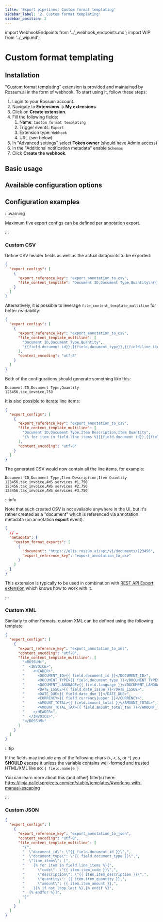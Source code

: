 ```yaml
---
title: 'Export pipelines: Custom format templating'
sidebar_label: '2. Custom format templating'
sidebar_position: 2
---
```


import WebhookEndpoints from '../\_webhook_endpoints.md';
import WIP from '../\_wip.md';

# Custom format templating

## Installation

"Custom format templating" extension is provided and maintained by Rossum.ai in the form of webhook. To start using it, follow these steps:

1. Login to your Rossum account.
1. Navigate to **Extensions → My extensions**.
1. Click on **Create extension**.
1. Fill the following fields:
   1. Name: `Custom format templating`
   1. Trigger events: `Export`
   1. Extension type: `Webhook`
   1. URL (see below)
1. In "Advanced settings" select **Token owner** (should have Admin access)
1. In the "Additional notification metadata" enable `Schemas`
1. Click **Create the webhook**.

<WIP />

<WebhookEndpoints
  eu1="https://elis.custom-format-templating.rossum-ext.app/"
  eu2="https://shared-eu2.custom-format-templating.rossum-ext.app/"
  us="https://us.custom-format-templating.rossum-ext.app/"
  jp="https://shared-jp.custom-format-templating.rossum-ext.app/"
/>

## Basic usage

<WIP issue="https://github.com/rossumai/university/issues/382" />

## Available configuration options

<WIP issue="https://github.com/rossumai/university/issues/382" />

## Configuration examples

:::warning

Maximum five export configs can be defined per annotation export.

:::

### Custom CSV

Define CSV header fields as well as the actual datapoints to be exported:

```json
{
  "export_configs": [
    {
      "export_reference_key": "export_annotation_to_csv",
      "file_content_template": "Document ID,Document Type,Quantity\n{{field.document_id}},{{field.document_type}},{{field.line_items[0].item_quantity}}"
    }
  ]
}
```

Alternatively, it is possible to leverage `file_content_template_multiline` for better readability:

```json
{
  "export_configs": [
    {
      "export_reference_key": "export_annotation_to_csv",
      "file_content_template_multiline": [
        "Document ID,Document Type,Quantity",
        "{{field.document_id}},{{field.document_type}},{{field.line_items[0].item_quantity}}"
      ],
      "content_encoding": "utf-8"
    }
  ]
}
```

Both of the configurations should generate something like this:

```csv
Document ID,Document Type,Quantity
123456,tax_invoice,750
```

It is also possible to iterate line items:

```json
{
  "export_configs": [
    {
      "export_reference_key": "export_annotation_to_csv",
      "file_content_template_multiline": [
        "Document ID,Document Type,Item Description,Item Quantity",
        "{% for item in field.line_items %}{{field.document_id}},{{field.document_type}},{{item.item_description}},{{item.item_quantity}}\n{% endfor %}"
      ],
      "content_encoding": "utf-8"
    }
  ]
}
```

The generated CSV would now contain all the line items, for example:

```csv
Document ID,Document Type,Item Description,Item Quantity
123456,tax_invoice,AWS services #1,750
123456,tax_invoice,AWS services #2,750
123456,tax_invoice,AWS services #3,750
```

:::info

Note that such created CSV is not available anywhere in the UI, but it's rather created as a "document" which is referenced via annotation metadata (on annotation **export** event).

```json
{
  // …
  "metadata": {
    "custom_format_exports": [
      {
        "document": "https://elis.rossum.ai/api/v1/documents/123456",
        "export_reference_key": "export_annotation_to_csv"
      }
    ]
  }
}
```

This extension is typically to be used in combination with [REST API Export extension](./rest-api-export.md) which knows how to work with it.

:::

### Custom XML

Similarly to other formats, custom XML can be defined using the following template:

```json
{
  "export_configs": [
    {
      "export_reference_key": "export_annotation_to_xml",
      "content_encoding": "utf-8",
      "file_content_template_multiline": [
        "<ROSSUM>",
        "  <INVOICE>",
        "    <HEADER>",
        "      <DOCUMENT_ID>{{ field.document_id }}</DOCUMENT_ID>",
        "      <DOCUMENT_TYPE>{{ field.document_type }}</DOCUMENT_TYPE>",
        "      <DOCUMENT_LANGUAGE>{{ field.language }}</DOCUMENT_LANGUAGE>",
        "      <DATE_ISSUE>{{ field.date_issue }}</DATE_ISSUE>",
        "      <DATE_DUE>{{ field.date_due }}</DATE_DUE>",
        "      <CURRENCY>{{ field.currency|upper }}</CURRENCY>",
        "      <AMOUNT_TOTAL>{{ field.amount_total }}</AMOUNT_TOTAL>",
        "      <AMOUNT_TOTAL_TAX>{{ field.amount_total_tax }}</AMOUNT_TOTAL_TAX>",
        "    </HEADER>",
        "  </INVOICE>",
        "</ROSSUM>"
      ]
    }
  ]
}
```

:::tip

If the fields may include any of the following chars (`>`, `<`, `&`, or `"`) you **SHOULD** escape it unless the variable contains well-formed and trusted HTML/XML like so: `{ field.name|e }`

You can learn more about this (and other) filter(s) here: https://jinja.palletsprojects.com/en/stable/templates/#working-with-manual-escaping

:::

### Custom JSON

```json
{
  "export_configs": [
    {
      "export_reference_key": "export_annotation_to_json",
      "content_encoding": "utf-8",
      "file_content_template_multiline": [
        "{",
        "  \"document_id\": \"{{ field.document_id }}\",",
        "  \"document_type\": \"{{ field.document_type }}\",",
        "  \"line_items\": [",
        "    {% for item in field.line_items %}{",
        "      \"code\": \"{{ item.item_code }}\",",
        "      \"description\": \"{{ item.item_description }}\",",
        "      \"quantity\": {{ item.item_quantity }},",
        "      \"amount\": {{ item.item_amount }},",
        "    }{% if not loop.last %},{% endif %}",
        "  {% endfor %}]",
        "}"
      ]
    }
  ]
}
```
